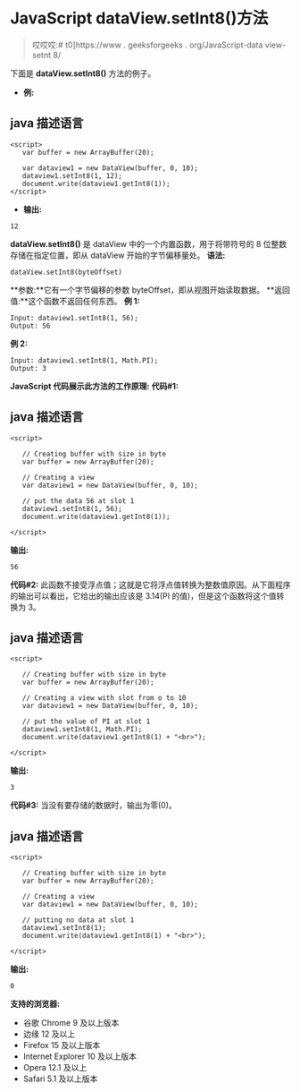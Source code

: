 # JavaScript dataView.setInt8()方法

> 哎哎哎:# t0]https://www . geeksforgeeks . org/JavaScript-data view-setnt 8/

下面是 **dataView.setInt8()** 方法的例子。

*   **例:**

## java 描述语言

```
<script>
   var buffer = new ArrayBuffer(20);

   var dataview1 = new DataView(buffer, 0, 10);
   dataview1.setInt8(1, 12);
   document.write(dataview1.getInt8(1));
</script>
```

*   **输出:**

```
12
```

**dataView.setInt8()** 是 dataView 中的一个内置函数，用于将带符号的 8 位整数存储在指定位置，即从 dataView 开始的字节偏移量处。
**语法:**

```
dataView.setInt8(byteOffset)
```

**参数:**它有一个字节偏移的参数 byteOffset，即从视图开始读取数据。
**返回值:**这个函数不返回任何东西。
**例 1:**

```
Input: dataview1.setInt8(1, 56); 
Output: 56
```

**例 2:**

```
Input: dataview1.setInt8(1, Math.PI); 
Output: 3
```

**JavaScript 代码展示此方法的工作原理:**
**代码#1:**

## java 描述语言

```
<script>

   // Creating buffer with size in byte
   var buffer = new ArrayBuffer(20);

   // Creating a view
   var dataview1 = new DataView(buffer, 0, 10);

   // put the data 56 at slot 1
   dataview1.setInt8(1, 56);
   document.write(dataview1.getInt8(1));

</script>
```

**输出:**

```
56
```

**代码#2:**
此函数不接受浮点值；这就是它将浮点值转换为整数值原因。从下面程序的输出可以看出，它给出的输出应该是 3.14(PI 的值)，但是这个函数将这个值转换为 3。

## java 描述语言

```
<script>

   // Creating buffer with size in byte
   var buffer = new ArrayBuffer(20);

   // Creating a view with slot from o to 10
   var dataview1 = new DataView(buffer, 0, 10);

   // put the value of PI at slot 1
   dataview1.setInt8(1, Math.PI);
   document.write(dataview1.getInt8(1) + "<br>");

</script>
```

**输出:**

```
3
```

**代码#3:**
当没有要存储的数据时，输出为零(0)。

## java 描述语言

```
<script>

   // Creating buffer with size in byte
   var buffer = new ArrayBuffer(20);

   // Creating a view
   var dataview1 = new DataView(buffer, 0, 10);

   // putting no data at slot 1
   dataview1.setInt8(1);
   document.write(dataview1.getInt8(1) + "<br>");

</script>
```

**输出:**

```
0
```

**支持的浏览器:**

*   谷歌 Chrome 9 及以上版本
*   边缘 12 及以上
*   Firefox 15 及以上版本
*   Internet Explorer 10 及以上版本
*   Opera 12.1 及以上
*   Safari 5.1 及以上版本